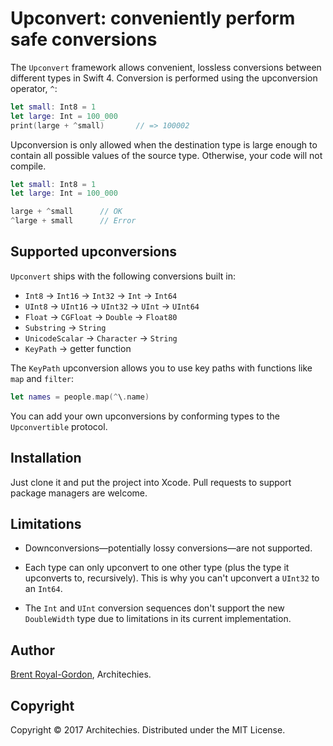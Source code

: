#  Upconvert: conveniently perform safe conversions

The `Upconvert` framework allows convenient, lossless conversions between different types in Swift 4. Conversion is performed using the upconversion operator, `^`:

```swift
let small: Int8 = 1
let large: Int = 100_000
print(large + ^small)       // => 100002
```

Upconversion is only allowed when the destination type is large enough to contain all possible values of the source type. Otherwise, your code will not compile.

```swift
let small: Int8 = 1
let large: Int = 100_000

large + ^small      // OK
^large + small      // Error
```

## Supported upconversions

`Upconvert` ships with the following conversions built in:

* `Int8` → `Int16` → `Int32` → `Int` → `Int64`
* `UInt8` → `UInt16` → `UInt32` → `UInt` → `UInt64`
* `Float` → `CGFloat` → `Double` → `Float80`
* `Substring` → `String`
* `UnicodeScalar` → `Character` → `String`
* `KeyPath` → getter function

The `KeyPath` upconversion allows you to use key paths with functions like `map` and `filter`:

```swift
let names = people.map(^\.name)
```

You can add your own upconversions by conforming types to the `Upconvertible` protocol.

## Installation

Just clone it and put the project into Xcode. Pull requests to support package managers are welcome.

## Limitations

* Downconversions—potentially lossy conversions—are not supported.

* Each type can only upconvert to one other type (plus the type it upconverts to, recursively). This is why you can't upconvert a `UInt32` to an `Int64`.

* The `Int` and `UInt` conversion sequences don't support the new `DoubleWidth` type due to limitations in its current implementation.

## Author

[Brent Royal-Gordon](https://github.com/brentdax), Architechies.

## Copyright

Copyright © 2017 Architechies. Distributed under the MIT License.
